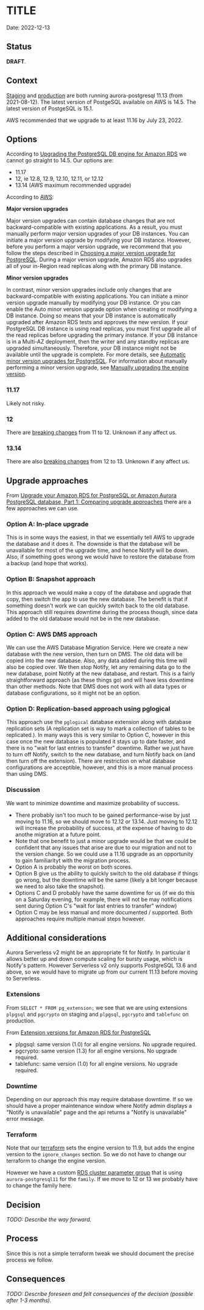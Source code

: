 # TITLE

Date: 2022-12-13

## Status

**DRAFT**.

## Context

[Staging](https://ca-central-1.console.aws.amazon.com/rds/home?region=ca-central-1#database:id=notification-canada-ca-staging-cluster;is-cluster=true;tab=configuration) and 
[production](https://ca-central-1.console.aws.amazon.com/rds/home?region=ca-central-1#database:id=notification-canada-ca-production-cluster;is-cluster=true;tab=configuration) are both running aurora-postgresql 11.13 (from 2021-08-12). The latest version of PostgeSQL available on AWS is 14.5. The latest version of PostgeSQL is 15.1.

AWS recommended that we upgrade to at least 11.16 by July 23, 2022.

## Options

According to [Upgrading the PostgreSQL DB engine for Amazon RDS](https://docs.aws.amazon.com/AmazonRDS/latest/UserGuide/USER_UpgradeDBInstance.PostgreSQL.html) we cannot go straight to 14.5. Our options are:
- 11.17
- 12, ie 12.8, 12.9, 12.10, 12.11, or 12.12
- 13.14 (AWS maximum recommended upgrade)

According to [AWS](https://docs.aws.amazon.com/AmazonRDS/latest/UserGuide/USER_UpgradeDBInstance.PostgreSQL.html):

**Major version upgrades**

Major version upgrades can contain database changes that are not backward-compatible with existing applications. As a result, you must manually perform major version upgrades of your DB instances. You can initiate a major version upgrade by modifying your DB instance. However, before you perform a major version upgrade, we recommend that you follow the steps described in [Choosing a major version upgrade for PostgreSQL](https://docs.aws.amazon.com/AmazonRDS/latest/UserGuide/USER_UpgradeDBInstance.PostgreSQL.html#USER_UpgradeDBInstance.PostgreSQL.MajorVersion). During a major version upgrade, Amazon RDS also upgrades all of your in-Region read replicas along with the primary DB instance.

**Minor version upgrades**

In contrast, minor version upgrades include only changes that are backward-compatible with existing applications. You can initiate a minor version upgrade manually by modifying your DB instance. Or you can enable the Auto minor version upgrade option when creating or modifying a DB instance. Doing so means that your DB instance is automatically upgraded after Amazon RDS tests and approves the new version. If your PostgreSQL DB instance is using read replicas, you must first upgrade all of the read replicas before upgrading the primary instance. If your DB instance is in a Multi-AZ deployment, then the writer and any standby replicas are upgraded simultaneously. Therefore, your DB instance might not be available until the upgrade is complete. For more details, see [Automatic minor version upgrades for PostgreSQL](https://docs.aws.amazon.com/AmazonRDS/latest/UserGuide/USER_UpgradeDBInstance.PostgreSQL.html#USER_UpgradeDBInstance.PostgreSQL.Minor). For information about manually performing a minor version upgrade, see [Manually upgrading the engine version](https://docs.aws.amazon.com/AmazonRDS/latest/UserGuide/USER_UpgradeDBInstance.Upgrading.html#USER_UpgradeDBInstance.Upgrading.Manual).

### 11.17

Likely not risky.

### 12

There are [breaking changes](https://www.postgresql.org/docs/12/release-12.html#id-1.11.6.18.4) from 11 to 12. Unknown if any affect us.

### 13.14

There are also [breaking changes](https://www.postgresql.org/docs/13/release-13.html#id-1.11.6.14.4) from 12 to 13. Unknown if any affect us.

## Upgrade approaches

From [Upgrade your Amazon RDS for PostgreSQL or Amazon Aurora PostgreSQL database, Part 1: Comparing upgrade approaches](https://aws.amazon.com/blogs/database/part-1-upgrade-your-amazon-rds-for-postgresql-database-comparing-upgrade-approaches/) there are a few approaches we can use.

### Option A: In-place upgrade
This is in some ways the easiest, in that we essentially tell AWS to upgrade the database and it does it. The downside is that the database will be unavailable for most of the upgrade time, and hence Notify will be down. Also, if something goes wrong we would have to restore the database from a backup (and hope that works).

### Option B: Snapshot approach
In this approach we would make a copy of the database and upgrade that copy, then switch the app to use the new database. The benefit is that if something doesn't work we can quickly switch back to the old database. This approach still requires downtime during the process though, since data added to the old database would not be in the new database.

### Option C: AWS DMS approach
We can use the AWS Database Migration Service. Here we create a new database with the new version, then turn on DMS. The old data will be copied into the new database. Also, any data added during this time will also be copied over. We then stop Notify, let any remaining data go to the new database, point Notify at the new database, and restart.
This is a fairly straightforward approach (as these things go) and will have less downtime than other methods. Note that DMS does not work with all data types or database configurations, so it might not be an option.

### Option D: Replication-based approach using pglogical
This approach use the `pglogical` database extension along with database replication sets (A replication set is way to mark a collection of tables to be replicated.). In many ways this is very similar to Option C, however in this case once the new database is populated it stays up to date faster, and there is no "wait for last entries to transfer" downtime. Rather we just have to turn off Notify, switch to the new database, and turn Notify back on (and then turn off the extension). There are restriction on what database configurations are acceptible, however, and this is a more manual process than using DMS.

### Discussion

We want to minimize downtime and maximize probability of success. 
- There probably isn't too much to be gained performance-wise by just moving to 11.16, so we should move to 12.12 or 13.14. Just moving to 12.12 will increase the probability of success, at the expense of having to do anothe migration at a future point.
- Note that one benefit to just a minor upgrade would be that we could be confident that any issues that arise are due to our migration and not to the version change. So we could use a 11.16 upgrade as an opportunity to gain familiarityt with the migration process.
- Option A is probably the worst on both scores. 
- Option B give us the ability to quickly switch to the old database if things go wrong, but the downtime will be the same (likely a bit longer because we need to also take the snapshot). 
- Options C and D probably have the same downtime for us (if we do this on a Saturday evening, for example, there will not be may notifications sent during Option C's "wait for last entries to transfer" window)
- Option C may be less manual and more documented / supported. Both approaches require multiple manual steps however.

## Additional considerations

Aurora Serverless v2 might be an appropriate fit for Notify. In particular it allows better up and down compute scaling for bursty usage, which is Notify's pattern. However Serverless v2 only supports PostgreSQL 13.6 and above, so we would have to migrate up from our current 11.13 before moving to Serverless.

### Extensions

From `SELECT * FROM pg_extension;` we see that we are using extensions `plpgsql` and `pgcrypto` on staging and `plpgsql`, `pgcrypto` and `tablefunc` on production.

From [Extension versions for Amazon RDS for PostgreSQL](https://docs.aws.amazon.com/AmazonRDS/latest/PostgreSQLReleaseNotes/postgresql-extensions.html)
- plpgsql: same version (1.0) for all engine versions. No upgrade required.
- pgcrypto: same version (1.3) for all engine versions. No upgrade required.
- tablefunc: same version (1.0) for all engine versions. No upgrade required.

### Downtime

Depending on our approach this may require database downtime. If so we should have a proper maintenance window where Notify admin displays a "Notify is unavailable" page and the api returns a "Notify is unavailable" error message.

### Terraform

Note that our [terraform](https://github.com/cds-snc/notification-terraform/blob/main/aws/rds/rds.tf#L72) sets the engine version to 11.9, but adds the engine version to the `ignore_changes` section. So we do not have to change our terraform to change the engine version.

However we have a custom [RDS cluster parameter group](https://github.com/cds-snc/notification-terraform/blob/main/aws/rds/rds.tf#L41) that is using `aurora-postgresql11` for the `family`. If we move to 12 or 13 we probably have to change the family here.

## Decision

_TODO: Describe the way forward._

## Process


Since this is not a simple terraform tweak we should document the precise process we follow.

## Consequences

_TODO: Describe foreseen and felt consequences of the decision (possible after 1-3 months)._
